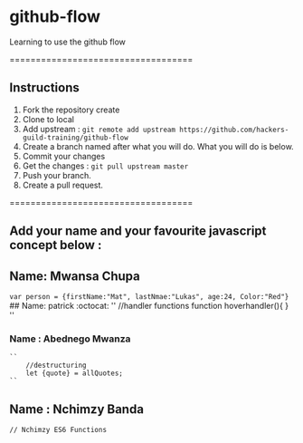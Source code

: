 # github-flow
Learning to use the github flow 

===================================
## Instructions 
1. Fork the repository create
2. Clone to local 
3. Add upstream : `git remote add upstream https://github.com/hackers-guild-training/github-flow`
4. Create a branch named after what you will do. What you will do is below. 
6. Commit your changes 
5. Get the changes : `git pull upstream master`
6. Push your branch.
7. Create a pull request. 

=================================== 

## Add your name and your favourite javascript concept below : 

 ## Name: Mwansa Chupa
  ``
var person = {firstName:"Mat",
	      lastNmae:"Lukas",
	      age:24,
 	      Color:"Red"}	
 ``
    ## Name: patrick :octocat:
    ''
        //handler functions
        function hoverhandler(){
	 }
    ''
 ### Name  : Abednego Mwanza

	``  
		//destructuring
		let {quote} = allQuotes; 
	`` 
## Name   : Nchimzy Banda
 ``
      // Nchimzy
      ES6 Functions
 ``



